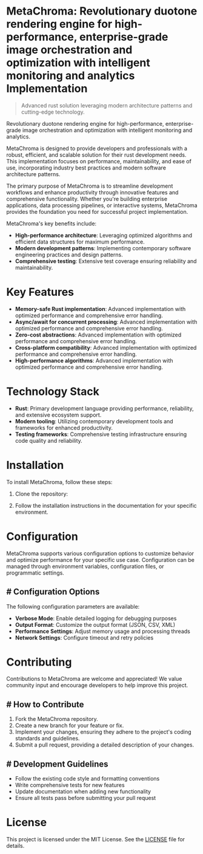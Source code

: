 <!-- fallback_MetaChroma_20250802202059_44838 -->

# MetaChroma: Revolutionary duotone rendering engine for high-performance, enterprise-grade image orchestration and optimization with intelligent monitoring and analytics Implementation
> Advanced rust solution leveraging modern architecture patterns and cutting-edge technology.

Revolutionary duotone rendering engine for high-performance, enterprise-grade image orchestration and optimization with intelligent monitoring and analytics.

MetaChroma is designed to provide developers and professionals with a robust, efficient, and scalable solution for their rust development needs. This implementation focuses on performance, maintainability, and ease of use, incorporating industry best practices and modern software architecture patterns.

The primary purpose of MetaChroma is to streamline development workflows and enhance productivity through innovative features and comprehensive functionality. Whether you're building enterprise applications, data processing pipelines, or interactive systems, MetaChroma provides the foundation you need for successful project implementation.

MetaChroma's key benefits include:

* **High-performance architecture**: Leveraging optimized algorithms and efficient data structures for maximum performance.
* **Modern development patterns**: Implementing contemporary software engineering practices and design patterns.
* **Comprehensive testing**: Extensive test coverage ensuring reliability and maintainability.

# Key Features

* **Memory-safe Rust implementation**: Advanced implementation with optimized performance and comprehensive error handling.
* **Async/await for concurrent processing**: Advanced implementation with optimized performance and comprehensive error handling.
* **Zero-cost abstractions**: Advanced implementation with optimized performance and comprehensive error handling.
* **Cross-platform compatibility**: Advanced implementation with optimized performance and comprehensive error handling.
* **High-performance algorithms**: Advanced implementation with optimized performance and comprehensive error handling.

# Technology Stack

* **Rust**: Primary development language providing performance, reliability, and extensive ecosystem support.
* **Modern tooling**: Utilizing contemporary development tools and frameworks for enhanced productivity.
* **Testing frameworks**: Comprehensive testing infrastructure ensuring code quality and reliability.

# Installation

To install MetaChroma, follow these steps:

1. Clone the repository:


2. Follow the installation instructions in the documentation for your specific environment.

# Configuration

MetaChroma supports various configuration options to customize behavior and optimize performance for your specific use case. Configuration can be managed through environment variables, configuration files, or programmatic settings.

## # Configuration Options

The following configuration parameters are available:

* **Verbose Mode**: Enable detailed logging for debugging purposes
* **Output Format**: Customize the output format (JSON, CSV, XML)
* **Performance Settings**: Adjust memory usage and processing threads
* **Network Settings**: Configure timeout and retry policies

# Contributing

Contributions to MetaChroma are welcome and appreciated! We value community input and encourage developers to help improve this project.

## # How to Contribute

1. Fork the MetaChroma repository.
2. Create a new branch for your feature or fix.
3. Implement your changes, ensuring they adhere to the project's coding standards and guidelines.
4. Submit a pull request, providing a detailed description of your changes.

## # Development Guidelines

* Follow the existing code style and formatting conventions
* Write comprehensive tests for new features
* Update documentation when adding new functionality
* Ensure all tests pass before submitting your pull request

# License

This project is licensed under the MIT License. See the [LICENSE](https://github.com/ludo53/MetaChroma/blob/main/LICENSE) file for details.
